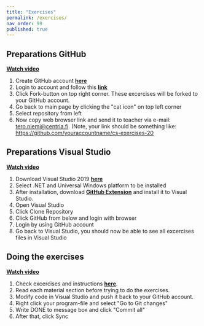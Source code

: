 ```yaml
---
title: "Exercises"
permalink: /exercises/
nav_order: 99
published: true
---
```



## Preparations GitHub 
[**Watch video**](https://youtu.be/Bj-7vnI8T0Q)
1. Create GitHub account [**here**](https://github.com/)
2. Login to account and follow this [**link**](https://github.com/TeroNiemi/H2C-csharp-exercises)
3. Click Fork-button on top right corner. These excercises will be forked to your GitHub account.
4. Go back to main page by clicking the "cat icon" on top left corner
5. Select repository from left
6. Now copy web browser link and send it to teacher via e-mail: tero.niemi@centria.fi. (Note, your link should be something like: https://github.com/youraccountname/cs-exercises-20


## Preparations Visual Studio
[**Watch video**](https://youtu.be/RtscmJ1Nnls)
1. Download Visual Studio 2019 [**here**](https://visualstudio.microsoft.com/vs/)
2. Select .NET and Universal Windows platform to be installed
3. After installation, download [**GitHub Extension**](https://visualstudio.github.com/) and install it to Visual Studio.
4. Open Visual Studio
5. Click Clone Repository
6. Click GitHub from below and login with browser
7. Login by using GitHub account
8. Go back to Visual Studio, you should now be able to see all excercises files in Visual Studio

## Doing the exercises
[**Watch video**](https://youtu.be/QZkKHFRVOGA)
1. Check excercises and instructions  [**here**](https://github.com/TeroNiemi/H2C-csharp-exercises). 
2. Read each material section before trying to do the exercises.
3. Modify code in Visual Studio and push it back to your GitHub account.
4. Right click your program-file and select "Go to Git changes"
5. Write DONE to message box and click "Commit all"
6. After that, click Sync
